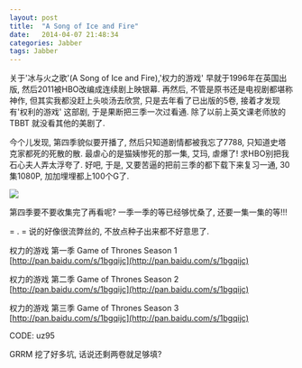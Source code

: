 ```yaml
---
layout: post
title:  "A Song of Ice and Fire"
date:   2014-04-07 21:48:34
categories: Jabber
tags: Jabber
---
```

<!--more-->

关于'冰与火之歌'(A Song of Ice and Fire),'权力的游戏' 早就于1996年在英国出版, 然后2011被HBO改编成连续剧上映银幕. 再然后, 不管是原书还是电视剧都堪称神作, 但其实我都没赶上头啖汤去欣赏, 只是去年看了已出版的5卷, 接着才发现有'权利的游戏' 这部剧, 于是果断把三季一次过看通. 除了以前上英文课老师放的 TBBT 就没看其他的美剧了.

今个儿发现, 第四季貌似要开播了,  然后只知道剧情都被我忘了7788, 只知道史塔克家都死的死散的散. 最虐心的是猫姨惨死的那一集, 艾玛, 虐爆了! 求HBO别把我石心夫人弄太浮夸了.
好吧, 于是, 又要苦逼的把前三季的都下载下来复习一通, 30集1080P, 加加埋埋都上100个G了.

![](http://ww4.sinaimg.cn/mw690/62fdd4d5gw1ef8gxhs6wzj21dg03iaam.jpg)

第四季要不要收集完了再看呢? 一季一季的等已经够忧桑了, 还要一集一集的等!!!


= .  = 说的好像很流弊丝的, 不放点种子出来都不好意思了.

权力的游戏 第一季 Game of Thrones Season 1 [http://pan.baidu.com/s/1bgqijc](http://pan.baidu.com/s/1bgqijc)

权力的游戏 第二季 Game of Thrones Season 2 [http://pan.baidu.com/s/1bgqijc](http://pan.baidu.com/s/1bgqijc)

权力的游戏 第三季 Game of Thrones Season 3 [http://pan.baidu.com/s/1bgqijc](http://pan.baidu.com/s/1bgqijc)

CODE: uz95

GRRM 挖了好多坑, 话说还剩两卷就足够填?

